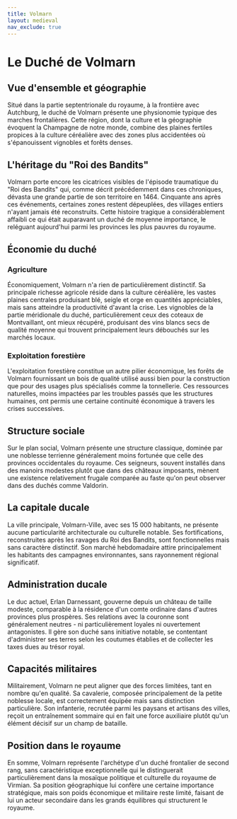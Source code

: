 ```yaml
---
title: Volmarn
layout: medieval
nav_exclude: true 
---
```

# Le Duché de Volmarn

## Vue d'ensemble et géographie

Situé dans la partie septentrionale du royaume, à la frontière avec Autchburg, le duché de Volmarn présente une physionomie typique des marches frontalières. Cette région, dont la culture et la géographie évoquent la Champagne de notre monde, combine des plaines fertiles propices à la culture céréalière avec des zones plus accidentées où s'épanouissent vignobles et forêts denses.

## L'héritage du "Roi des Bandits"

Volmarn porte encore les cicatrices visibles de l'épisode traumatique du "Roi des Bandits" qui, comme décrit précédemment dans ces chroniques, dévasta une grande partie de son territoire en 1464. Cinquante ans après ces événements, certaines zones restent dépeuplées, des villages entiers n'ayant jamais été reconstruits. Cette histoire tragique a considérablement affaibli ce qui était auparavant un duché de moyenne importance, le reléguant aujourd'hui parmi les provinces les plus pauvres du royaume.

## Économie du duché

### Agriculture

Économiquement, Volmarn n'a rien de particulièrement distinctif. Sa principale richesse agricole réside dans la culture céréalière, les vastes plaines centrales produisant blé, seigle et orge en quantités appréciables, mais sans atteindre la productivité d'avant la crise. Les vignobles de la partie méridionale du duché, particulièrement ceux des coteaux de Montvaillant, ont mieux récupéré, produisant des vins blancs secs de qualité moyenne qui trouvent principalement leurs débouchés sur les marchés locaux.

### Exploitation forestière

L'exploitation forestière constitue un autre pilier économique, les forêts de Volmarn fournissant un bois de qualité utilisé aussi bien pour la construction que pour des usages plus spécialisés comme la tonnellerie. Ces ressources naturelles, moins impactées par les troubles passés que les structures humaines, ont permis une certaine continuité économique à travers les crises successives.

## Structure sociale

Sur le plan social, Volmarn présente une structure classique, dominée par une noblesse terrienne généralement moins fortunée que celle des provinces occidentales du royaume. Ces seigneurs, souvent installés dans des manoirs modestes plutôt que dans des châteaux imposants, mènent une existence relativement frugale comparée au faste qu'on peut observer dans des duchés comme Valdorin.

## La capitale ducale

La ville principale, Volmarn-Ville, avec ses 15 000 habitants, ne présente aucune particularité architecturale ou culturelle notable. Ses fortifications, reconstruites après les ravages du Roi des Bandits, sont fonctionnelles mais sans caractère distinctif. Son marché hebdomadaire attire principalement les habitants des campagnes environnantes, sans rayonnement régional significatif.

## Administration ducale

Le duc actuel, Erlan Darnessant, gouverne depuis un château de taille modeste, comparable à la résidence d'un comte ordinaire dans d'autres provinces plus prospères. Ses relations avec la couronne sont généralement neutres - ni particulièrement loyales ni ouvertement antagonistes. Il gère son duché sans initiative notable, se contentant d'administrer ses terres selon les coutumes établies et de collecter les taxes dues au trésor royal.

## Capacités militaires

Militairement, Volmarn ne peut aligner que des forces limitées, tant en nombre qu'en qualité. Sa cavalerie, composée principalement de la petite noblesse locale, est correctement équipée mais sans distinction particulière. Son infanterie, recrutée parmi les paysans et artisans des villes, reçoit un entraînement sommaire qui en fait une force auxiliaire plutôt qu'un élément décisif sur un champ de bataille.

## Position dans le royaume

En somme, Volmarn représente l'archétype d'un duché frontalier de second rang, sans caractéristique exceptionnelle qui le distinguerait particulièrement dans la mosaïque politique et culturelle du royaume de Virmian. Sa position géographique lui confère une certaine importance stratégique, mais son poids économique et militaire reste limité, faisant de lui un acteur secondaire dans les grands équilibres qui structurent le royaume.